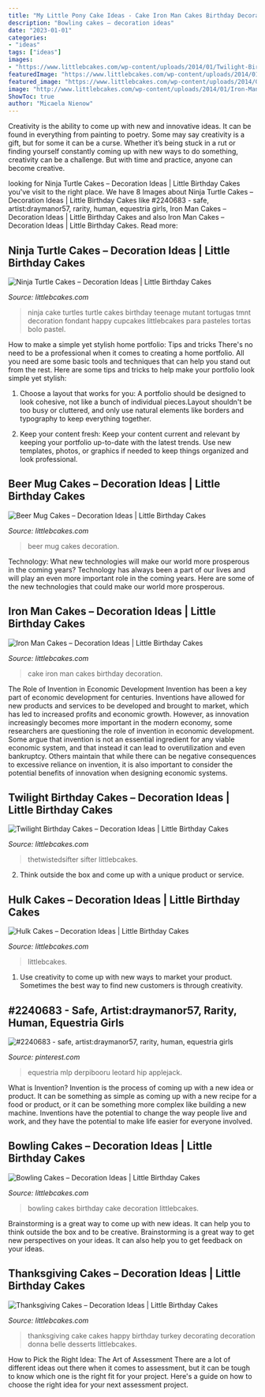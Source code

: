 ```yaml
---
title: "My Little Pony Cake Ideas - Cake Iron Man Cakes Birthday Decoration"
description: "Bowling cakes – decoration ideas"
date: "2023-01-01"
categories:
- "ideas"
tags: ["ideas"]
images:
- "https://www.littlebcakes.com/wp-content/uploads/2014/01/Twilight-Birthday-Cake-Ideas.jpg"
featuredImage: "https://www.littlebcakes.com/wp-content/uploads/2014/01/Twilight-Birthday-Cake-Ideas.jpg"
featured_image: "https://www.littlebcakes.com/wp-content/uploads/2014/01/Teenage-Mutant-Ninja-Turtles-Birthday-Cake.jpg"
image: "http://www.littlebcakes.com/wp-content/uploads/2014/01/Iron-Man-Cake-Ideas.jpg"
ShowToc: true
author: "Micaela Nienow"
---
```



Creativity is the ability to come up with new and innovative ideas. It can be found in everything from painting to poetry. Some may say creativity is a gift, but for some it can be a curse. Whether it’s being stuck in a rut or finding yourself constantly coming up with new ways to do something, creativity can be a challenge. But with time and practice, anyone can become creative.

	

		
looking for Ninja Turtle Cakes – Decoration Ideas | Little Birthday Cakes you've visit to the right place. We have 8 Images about Ninja Turtle Cakes – Decoration Ideas | Little Birthday Cakes like #2240683 - safe, artist:draymanor57, rarity, human, equestria girls, Iron Man Cakes – Decoration Ideas | Little Birthday Cakes and also Iron Man Cakes – Decoration Ideas | Little Birthday Cakes. Read more:
		
    
## Ninja Turtle Cakes – Decoration Ideas | Little Birthday Cakes

<img loading=lazy src="https://www.littlebcakes.com/wp-content/uploads/2014/01/Teenage-Mutant-Ninja-Turtles-Birthday-Cake.jpg" onerror="this.onerror=null;this.src='https://tse3.mm.bing.net/th?id=OIP.OkL-67KTta2eDNEeaAo_5wHaKC&amp;pid=15.1';" alt="Ninja Turtle Cakes – Decoration Ideas | Little Birthday Cakes">

_Source: littlebcakes.com_

>ninja cake turtles turtle cakes birthday teenage mutant tortugas tmnt decoration fondant happy cupcakes littlebcakes para pasteles tortas bolo pastel. 

	

How to make a simple yet stylish home portfolio: Tips and tricks
There's no need to be a professional when it comes to creating a home portfolio. All you need are some basic tools and techniques that can help you stand out from the rest. Here are some tips and tricks to help make your portfolio look simple yet stylish:
1. Choose a layout that works for you: A portfolio should be designed to look cohesive, not like a bunch of individual pieces.Layout shouldn't be too busy or cluttered, and only use natural elements like borders and typography to keep everything together.

2. Keep your content fresh: Keep your content current and relevant by keeping your portfolio up-to-date with the latest trends. Use new templates, photos, or graphics if needed to keep things organized and look professional.


    
## Beer Mug Cakes – Decoration Ideas | Little Birthday Cakes

<img loading=lazy src="http://www.littlebcakes.com/wp-content/uploads/2014/02/Beer-Mug-Cakes-993x1024.jpg" onerror="this.onerror=null;this.src='https://tse4.mm.bing.net/th?id=OIP.McUVRECREx_0JR_V0CrydgHaHo&amp;pid=15.1';" alt="Beer Mug Cakes – Decoration Ideas | Little Birthday Cakes">

_Source: littlebcakes.com_

>beer mug cakes decoration. 

	

Technology: What new technologies will make our world more prosperous in the coming years?
Technology has always been a part of our lives and will play an even more important role in the coming years. Here are some of the new technologies that could make our world more prosperous.

    
## Iron Man Cakes – Decoration Ideas | Little Birthday Cakes

<img loading=lazy src="http://www.littlebcakes.com/wp-content/uploads/2014/01/Iron-Man-Cake-Ideas.jpg" onerror="this.onerror=null;this.src='https://tse2.mm.bing.net/th?id=OIP._CtdlnvCvYU7K9LmkrNM3QHaJ4&amp;pid=15.1';" alt="Iron Man Cakes – Decoration Ideas | Little Birthday Cakes">

_Source: littlebcakes.com_

>cake iron man cakes birthday decoration. 

	

The Role of Invention in Economic Development
Invention has been a key part of economic development for centuries. Inventions have allowed for new products and services to be developed and brought to market, which has led to increased profits and economic growth. 
However, as innovation increasingly becomes more important in the modern economy, some researchers are questioning the role of invention in economic development. Some argue that invention is not an essential ingredient for any viable economic system, and that instead it can lead to overutilization and even bankruptcy. Others maintain that while there can be negative consequences to excessive reliance on invention, it is also important to consider the potential benefits of innovation when designing economic systems.

    
## Twilight Birthday Cakes – Decoration Ideas | Little Birthday Cakes

<img loading=lazy src="https://www.littlebcakes.com/wp-content/uploads/2014/01/Twilight-Birthday-Cake-Ideas.jpg" onerror="this.onerror=null;this.src='https://tse1.mm.bing.net/th?id=OIP.1HAz3WhjL2GU0S2_YTz3eAHaHU&amp;pid=15.1';" alt="Twilight Birthday Cakes – Decoration Ideas | Little Birthday Cakes">

_Source: littlebcakes.com_

>thetwistedsifter sifter littlebcakes. 

	

2. Think outside the box and come up with a unique product or service.

    
## Hulk Cakes – Decoration Ideas | Little Birthday Cakes

<img loading=lazy src="https://www.littlebcakes.com/wp-content/uploads/2014/01/Incredible-Hulk-Cake-Pan.jpg" onerror="this.onerror=null;this.src='https://tse2.mm.bing.net/th?id=OIP.GWvASarsAEoiCNu2ogTw8gHaLN&amp;pid=15.1';" alt="Hulk Cakes – Decoration Ideas | Little Birthday Cakes">

_Source: littlebcakes.com_

>littlebcakes. 

	

1. Use creativity to come up with new ways to market your product. Sometimes the best way to find new customers is through creativity.

    
## #2240683 - Safe, Artist:draymanor57, Rarity, Human, Equestria Girls

<img loading=lazy src="https://i.pinimg.com/736x/f8/ad/05/f8ad05144461cbea970497cc192cd606.jpg" onerror="this.onerror=null;this.src='https://tse4.mm.bing.net/th?id=OIP.lM60wY0L2_RTcdg9UGoknwHaJ3&amp;pid=15.1';" alt="#2240683 - safe, artist:draymanor57, rarity, human, equestria girls">

_Source: pinterest.com_

>equestria mlp derpibooru leotard hip applejack. 

	

What is Invention?
Invention is the process of coming up with a new idea or product. It can be something as simple as coming up with a new recipe for a food or product, or it can be something more complex like building a new machine. Inventions have the potential to change the way people live and work, and they have the potential to make life easier for everyone involved.

    
## Bowling Cakes – Decoration Ideas | Little Birthday Cakes

<img loading=lazy src="https://www.littlebcakes.com/wp-content/uploads/2014/01/Bowling-Cakes.jpg" onerror="this.onerror=null;this.src='https://tse2.mm.bing.net/th?id=OIP.zJxxARmv0x524pwwo41PGwHaJ4&amp;pid=15.1';" alt="Bowling Cakes – Decoration Ideas | Little Birthday Cakes">

_Source: littlebcakes.com_

>bowling cakes birthday cake decoration littlebcakes. 

	

Brainstorming is a great way to come up with new ideas. It can help you to think outside the box and to be creative. Brainstorming is a great way to get new perspectives on your ideas. It can also help you to get feedback on your ideas.

    
## Thanksgiving Cakes – Decoration Ideas | Little Birthday Cakes

<img loading=lazy src="http://www.littlebcakes.com/wp-content/uploads/2014/05/Cake-For-Thanksgiving-768x1024.jpg" onerror="this.onerror=null;this.src='https://tse2.mm.bing.net/th?id=OIP.cv69_GGXdp46o7FXmt4JIgHaJ4&amp;pid=15.1';" alt="Thanksgiving Cakes – Decoration Ideas | Little Birthday Cakes">

_Source: littlebcakes.com_

>thanksgiving cake cakes happy birthday turkey decorating decoration donna belle desserts littlebcakes. 

	

How to Pick the Right Idea: The Art of Assessment
There are a lot of different ideas out there when it comes to assessment, but it can be tough to know which one is the right fit for your project. Here's a guide on how to choose the right idea for your next assessment project.

